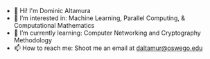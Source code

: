- 👋 Hi! I'm Dominic Altamura
- 👀 I’m interested in: Machine Learning, Parallel Computing, & Computational Mathematics
- 🌱 I’m currently learning: Computer Networking and Cryptography Methodology
- 📫 How to reach me: Shoot me an email at daltamur@oswego.edu
